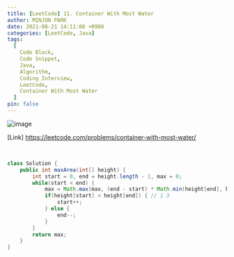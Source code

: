 ```yaml
---
title: [LeetCode] 11. Container With Most Water
author: MINJUN PARK
date: 2021-08-21 14:11:00 +0900
categories: [LeetCode, Java]
tags:
  [
    Code Block,
    Code Snippet,
    Java,
    Algorithm,
    Coding Interview,
    LeetCode,
    Container With Most Water
  ]
pin: false
---
```


![image](https://user-images.githubusercontent.com/88752447/130302060-dbc8a9ac-6d5e-46d6-8d19-e4426a918370.png)

[Link] <https://leetcode.com/problems/container-with-most-water/>

<br>

```java
class Solution {
    public int maxArea(int[] height) {
        int start = 0, end = height.length - 1, max = 0;
        while(start < end) {
            max = Math.max(max, (end - start) * Math.min(height[end], height[start]));
            if(height[start] < height[end]) { // 1 3
                start++;
            } else {
                end--;
            }
        }
        return max;
    }
}
```
